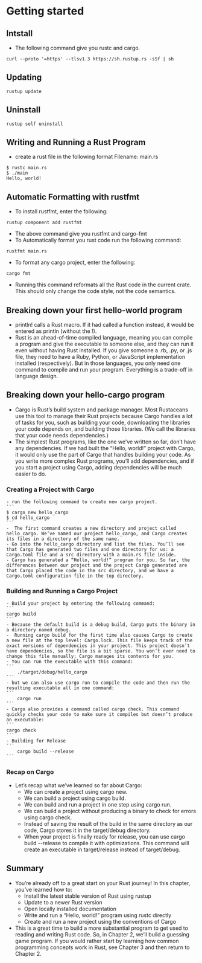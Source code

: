 # Getting started
## Intstall
- The following command give you rustc and cargo.
```
curl --proto '=https' --tlsv1.3 https://sh.rustup.rs -sSf | sh
```
## Updating
```
rustup update
```
## Uninstall
```
rustup self uninstall
```
## Writing and Running a Rust Program
- create a rust file in the following format Filename: main.rs
```
$ rustc main.rs
$ ./main
Hello, world!
```
## Automatic Formatting with rustfmt
- To install rustfmt, enter the following:
```
rustup component add rustfmt
```
- The above command give you rustfmt and cargo-fmt 
- To Automatically format you rust code run the following command:
```
rustfmt main.rs
```
- To format any cargo project, enter the following:
```
cargo fmt
```
- Running this command reformats all the Rust code in the current crate. This should only change the code style, not the code semantics.
## Breaking down your first hello-world program
- println! calls a Rust macro. If it had called a function instead, it would be entered as println (without the !).
- Rust is an ahead-of-time compiled language, meaning you can compile a program and give the executable to someone else, and they can run it even without having Rust installed. If you give someone a .rb, .py, or .js file, they need to have a Ruby, Python, or JavaScript implementation installed (respectively). But in those languages, you only need one command to compile and run your program. Everything is a trade-off in language design.

## Breaking down your hello-cargo program
- Cargo is Rust’s build system and package manager. Most Rustaceans use this tool to manage their Rust projects because Cargo handles a lot of tasks for you, such as building your code, downloading the libraries your code depends on, and building those libraries. (We call the libraries that your code needs dependencies.)
- The simplest Rust programs, like the one we’ve written so far, don’t have any dependencies. If we had built the “Hello, world!” project with Cargo, it would only use the part of Cargo that handles building your code. As you write more complex Rust programs, you’ll add dependencies, and if you start a project using Cargo, adding dependencies will be much easier to do.
### Creating a Project with Cargo
	- run the following command to create new cargo project.
	```
	$ cargo new hello_cargo
	$ cd hello_cargo
	```
	-  The first command creates a new directory and project called hello_cargo. We’ve named our project hello_cargo, and Cargo creates its files in a directory of the same name.
	- Go into the hello_cargo directory and list the files. You’ll see that Cargo has generated two files and one directory for us: a Cargo.toml file and a src directory with a main.rs file inside.
	- Cargo has generated a “Hello, world!” program for you. So far, the differences between our project and the project Cargo generated are that Cargo placed the code in the src directory, and we have a Cargo.toml configuration file in the top directory.
### Building and Running a Cargo Project
	- Build your project by entering the following command:
	```
	cargo build
	```
	- Because the default build is a debug build, Cargo puts the binary in a directory named debug.
	-  Running cargo build for the first time also causes Cargo to create a new file at the top level: Cargo.lock. This file keeps track of the exact versions of dependencies in your project. This project doesn’t have dependencies, so the file is a bit sparse. You won’t ever need to change this file manually; Cargo manages its contents for you.
	- You can run the executable with this command:
	```
		./target/debug/hello_cargo
	```
	- but we can also use cargo run to compile the code and then run the resulting executable all in one command:
	```
		cargo run
	```
	- Cargo also provides a command called cargo check. This command quickly checks your code to make sure it compiles but doesn’t produce an executable:
	```
	cargo check
	``` 
	- Building for Release
	```
		cargo build --release
	```
### Recap  on Cargo
- Let’s recap what we’ve learned so far about Cargo:
	- We can create a project using cargo new.
	- We can build a project using cargo build.
	- We can build and run a project in one step using cargo run.
	- We can build a project without producing a binary to check for errors using cargo check.
	- Instead of saving the result of the build in the same directory as our code, Cargo stores it in the target/debug directory.
	- When your project is finally ready for release, you can use cargo build --release to compile it with optimizations. This command will create an executable in target/release instead of target/debug.
## Summary
- You’re already off to a great start on your Rust journey! In this chapter, you’ve learned how to:
	- Install the latest stable version of Rust using rustup
	- Update to a newer Rust version
	- Open locally installed documentation
	- Write and run a “Hello, world!” program using rustc directly
	- Create and run a new project using the conventions of Cargo
- This is a great time to build a more substantial program to get used to reading and writing Rust code. So, in Chapter 2, we’ll build a guessing game program. If you would rather start by learning how common programming concepts work in Rust, see Chapter 3 and then return to Chapter 2.
